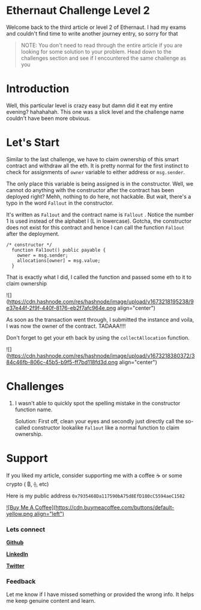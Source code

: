 # Ethernaut Challenge Level 2

Welcome back to the third article or level 2 of Ethernaut. I had my exams and couldn't find time to write another journey entry, so sorry for that

> NOTE: You don't need to read through the entire article if you are looking for some solution to your problem. Head down to the challenges section and see if I encountered the same challenge as you

# Introduction

Well, this particular level is crazy easy but damn did it eat my entire evening? hahahahah. This one was a slick level and the challenge name couldn't have been more obvious.

# Let's Start

Similar to the last challenge, we have to claim ownership of this smart contract and withdraw all the eth. It is pretty normal for the first instinct to check for assignments of `owner` variable to either address or `msg.sender`.

The only place this variable is being assigned is in the constructor. Well, we cannot do anything with the constructor after the contract has been deployed right? Mehh, nothing to do here, not hackable. But wait, there's a typo in the word `Fallout` in the constructor.

It's written as `Fal1out` and the contract name is `Fallout` . Notice the number 1 is used instead of the alphabet l (L in lowercase). Gotcha, the constructor does not exist for this contract and hence I can call the function `Fal1out` after the deployment.

```solidity
/* constructor */
  function Fal1out() public payable {
    owner = msg.sender;
    allocations[owner] = msg.value;
  }
```

That is exactly what I did, I called the function and passed some eth to it to claim ownership

![](https://cdn.hashnode.com/res/hashnode/image/upload/v1673218195238/9e37e44f-2f9f-440f-8176-eb2f7afc964e.png align="center")

As soon as the transaction went through, I submitted the instance and voila, I was now the owner of the contract. TADAAA!!!!

Don't forget to get your eth back by using the `collectAllocation` function.

![](https://cdn.hashnode.com/res/hashnode/image/upload/v1673218380372/384c46fb-806c-45b5-b9f5-ff7bd118fd3d.png align="center")

# Challenges

1. I wasn't able to quickly spot the spelling mistake in the constructor function name.
    
    Solution: First off, clean your eyes and secondly just directly call the so-called constructor lookalike `Fal1out` like a normal function to claim ownership.
    

# Support

If you liked my article, consider supporting me with a coffee ☕️ or some crypto ( ₿, ⟠, etc)

Here is my public address `0x7935468Da117590bA75d8EfD180cC5594aeC1582`

[![Buy Me A Coffee](https://cdn.buymeacoffee.com/buttons/default-yellow.png align="left")](https://www.buymeacoffee.com/atoo)

### Lets connect

[**Github**](https://github.com/Atoo35)

[**LinkedIn**](https://www.linkedin.com/in/atharva-deshpande-187969140/)

[**Twitter**](https://twitter.com/atharva_35)

### Feedback

Let me know if I have missed something or provided the wrong info. It helps me keep genuine content and learn.